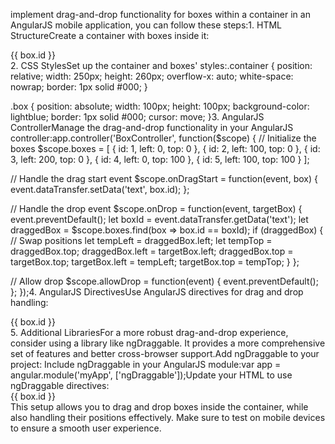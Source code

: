 implement drag-and-drop functionality for boxes within a container in an AngularJS mobile application, you can follow these steps:1. HTML StructureCreate a container with boxes inside it:<div class="container">
  <div class="box" ng-repeat="box in boxes" ng-style="{ 'left': box.left + 'px', 'top': box.top + 'px' }" 
       ng-drag="true" ng-drag-data="box">
    {{ box.id }}
  </div>
</div>2. CSS StylesSet up the container and boxes' styles:.container {
  position: relative;
  width: 250px;
  height: 260px;
  overflow-x: auto;
  white-space: nowrap;
  border: 1px solid #000;
}

.box {
  position: absolute;
  width: 100px;
  height: 100px;
  background-color: lightblue;
  border: 1px solid #000;
  cursor: move;
}3. AngularJS ControllerManage the drag-and-drop functionality in your AngularJS controller:app.controller('BoxController', function($scope) {
  // Initialize the boxes
  $scope.boxes = [
    { id: 1, left: 0, top: 0 },
    { id: 2, left: 100, top: 0 },
    { id: 3, left: 200, top: 0 },
    { id: 4, left: 0, top: 100 },
    { id: 5, left: 100, top: 100 }
  ];
  
  // Handle the drag start event
  $scope.onDragStart = function(event, box) {
    event.dataTransfer.setData('text', box.id);
  };

  // Handle the drop event
  $scope.onDrop = function(event, targetBox) {
    event.preventDefault();
    let boxId = event.dataTransfer.getData('text');
    let draggedBox = $scope.boxes.find(box => box.id == boxId);
    if (draggedBox) {
      // Swap positions
      let tempLeft = draggedBox.left;
      let tempTop = draggedBox.top;
      draggedBox.left = targetBox.left;
      draggedBox.top = targetBox.top;
      targetBox.left = tempLeft;
      targetBox.top = tempTop;
    }
  };

  // Allow drop
  $scope.allowDrop = function(event) {
    event.preventDefault();
  };
});4. AngularJS DirectivesUse AngularJS directives for drag and drop handling:<div class="container" 
     ng-controller="BoxController">
  <div class="box" 
       ng-repeat="box in boxes" 
       ng-style="{ 'left': box.left + 'px', 'top': box.top + 'px' }"
       ng-drag-start="onDragStart($event, box)"
       ng-drop="onDrop($event, box)"
       ng-drop-allow="allowDrop($event)">
    {{ box.id }}
  </div>
</div>5. Additional LibrariesFor a more robust drag-and-drop experience, consider using a library like ngDraggable. It provides a more comprehensive set of features and better cross-browser support.Add ngDraggable to your project:<script src="https://cdnjs.cloudflare.com/ajax/libs/angular.js/1.8.2/angular.min.js"></script>
<script src="https://cdnjs.cloudflare.com/ajax/libs/ngDraggable/2.0.0/ngDraggable.min.js"></script>Include ngDraggable in your AngularJS module:var app = angular.module('myApp', ['ngDraggable']);Update your HTML to use ngDraggable directives:<div class="container" ng-controller="BoxController">
  <div class="box" 
       ng-repeat="box in boxes"
       ng-style="{ 'left': box.left + 'px', 'top': box.top + 'px' }"
       ng-drag="true"
       ng-drag-data="box"
       ng-drag-start="onDragStart($event, box)"
       ng-drop="true"
       ng-drop-success="onDrop($event, box)">
    {{ box.id }}
  </div>
</div>This setup allows you to drag and drop boxes inside the container, while also handling their positions effectively. Make sure to test on mobile devices to ensure a smooth user experience.
